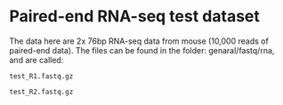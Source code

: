 # Paired-end RNA-seq test dataset

The data here are 2x 76bp RNA-seq data from mouse (10,000 reads of paired-end data). The files can be found in the folder: genaral/fastq/rna, and are called:

`test_R1.fastq.gz`

`test_R2.fastq.gz`